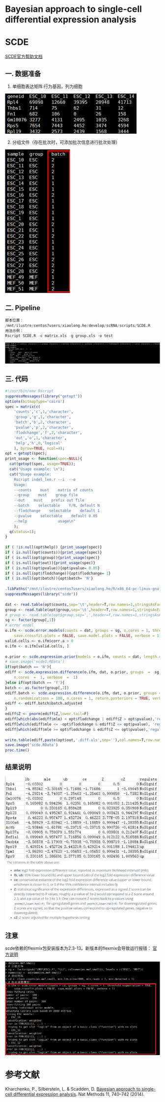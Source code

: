 # Bayesian approach to single-cell differential expression analysis


# SCDE #

[SCDE官方帮助文档](https://github.com/hms-dbmi/scde/blob/master/vignettes/diffexp.md)
## 一. 数据准备 ##
1. 单细胞表达矩阵:行为基因，列为细胞
   
![](matrix.png)

2. 分组文件（存在批次时，可添加批次信息进行批次处理）
   
![](group.png)

## 二. Pipeline ##
```r
脚本位置：
/mnt/ilustre/centos7users/xiaolong.he/develop/scRNA/scripts/SCDE.R
用法示例：
Rscript SCDE.R -c matrix.xls -g group.xls -o test
```
![](usage.png)

## 三. 代码 ##

```r
#!/usr/bin/env Rscript
suppressMessages(library("getopt"))
options(bitmapType='cairo')
spec = matrix(c(
    'counts','c',1,'character',
    'group','g',1,'character',
    'batch','b',2,'character',
    'pvalue','p',2,'character',
    'flodchange','f',2,'character',
    'out','o',1,'character',
    'help','h',0,'logical'
    ), byrow=TRUE, ncol=4);
opt = getopt(spec);
print_usage <- function(spec=NULL){
  cat(getopt(spec, usage=TRUE));
  cat("Usage example: \n");
  cat("Usage example:
    Rscript indel_len.r --i  --o
    Usage:
    --counts    must    matrix of counts
    --group    must    group file
    --out    must    prefix out file
    --batch    selectable    Y/N, default N
    --flodchange    selectable    default 1
    --pvalue    selectable    default 0.05
    --help              usage\n"
    );
  q(status=1);
}

if ( !is.null(opt$help)) {print_usage(spec)}
if ( is.null(opt$counts)){print_usage(spec)}
if ( is.null(opt$group)){print_usage(spec)}
if ( is.null(opt$out)){print_usage(spec)}
if ( is.null(opt$pvalue)){opt$pvalue= 0.05}
if ( is.null(opt$flodchange)){opt$flodchange= 1}
if ( is.null(opt$batch)){opt$batch= 'N'}

.libPaths("/mnt/ilustre/centos7users/xiaolong.he/R/x86_64-pc-linux-gnu-library/3.5")
suppressMessages(library("scde"))

dat <- read.table(opt$counts,sep='\t',header=T,row.names=1,stringsAsFactor=F)
group <- read.table(opt$group,sep='\t',header=T,row.names=1,stringsAsFactor=F)
# group <- read.table(opt$group,sep=',',header=T,row.names=1,stringsAsFactor=F)
sg <- factor(group[,1])
# error model
o.ifm <- scde.error.models(counts = dat, groups = sg, n.cores = 1, threshold.segmentation = TRUE, 
    save.crossfit.plots = FALSE, save.model.plots = FALSE, verbose = 1)
valid.cells <- o.ifm$corr.a > 0
o.ifm <- o.ifm[valid.cells, ]

o.prior <- scde.expression.prior(models = o.ifm, counts = dat, length.out = 400, show.plot = FALSE)
# save.image('scde1.RData')
if(opt$batch == 'N'){
ediff <- scde.expression.difference(o.ifm, dat, o.prior, groups  =  sg, n.randomizations  =  100, 
    n.cores  =  1, verbose  =  1)
}else if(opt$batch == 'Y'){
batch <- as.factor(group[,2])
ediff.batch <- scde.expression.difference(o.ifm, dat, o.prior, groups = sg, batch = batch, 
    n.randomizations = 100, n.cores = 1, return.posteriors = TRUE, verbose = 1)
ediff <- ediff.batch$batch.adjusted
}
ediff$Z <- pnorm(ediff$Z,lower.tail=F)
ediff[which(abs(ediff$mle) < opt$flodchange | ediff$Z > opt$pvalue),'regulate'] <- "NoSignif"
ediff[which(ediff$mle <= -opt$flodchange & ediff$Z <= opt$pvalue), 'regulate'] <- "down"
ediff[which(ediff$mle >= opt$flodchange & ediff$Z <= opt$pvalue),'regulate'] <- "up"

write.table(ediff,paste(opt$out,'.diff.xls',sep=''),col.names=T,row.names=T,quote=F)
save.image('scde.RData')
proc.time()
```

## 结果说明 ##
![](result.png)
![](result_man.png)

## 注意 ##
scde依赖的flexmix包安装版本为2.3-13，新版本的flexmix会导致运行报错：
[官方说明](https://github.com/hms-dbmi/scde/issues/40)

![报错详情](flexmix_error.png)

# 参考文献

Kharchenko, P., Silberstein, L. & Scadden, D. [Bayesian approach to single-cell differential expression analysis](https://doi.org/10.1038/nmeth.2967). Nat Methods 11, 740–742 (2014).



